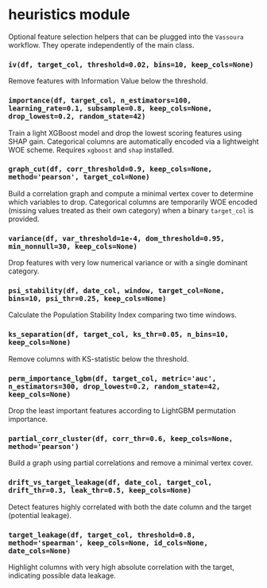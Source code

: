 # heuristics module

Optional feature selection helpers that can be plugged into the `Vassoura`
workflow. They operate independently of the main class.

### `iv(df, target_col, threshold=0.02, bins=10, keep_cols=None)`
Remove features with Information Value below the threshold.

### `importance(df, target_col, n_estimators=100, learning_rate=0.1, subsample=0.8, keep_cols=None, drop_lowest=0.2, random_state=42)`
Train a light XGBoost model and drop the lowest scoring features using SHAP gain.
Categorical columns are automatically encoded via a lightweight WOE scheme.
Requires `xgboost` and `shap` installed.

### `graph_cut(df, corr_threshold=0.9, keep_cols=None, method='pearson', target_col=None)`
Build a correlation graph and compute a minimal vertex cover to determine
which variables to drop. Categorical columns are temporarily WOE encoded
(missing values treated as their own category) when a binary `target_col`
is provided.

### `variance(df, var_threshold=1e-4, dom_threshold=0.95, min_nonnull=30, keep_cols=None)`
Drop features with very low numerical variance or with a single dominant
category.

### `psi_stability(df, date_col, window, target_col=None, bins=10, psi_thr=0.25, keep_cols=None)`
Calculate the Population Stability Index comparing two time windows.

### `ks_separation(df, target_col, ks_thr=0.05, n_bins=10, keep_cols=None)`
Remove columns with KS-statistic below the threshold.

### `perm_importance_lgbm(df, target_col, metric='auc', n_estimators=300, drop_lowest=0.2, random_state=42, keep_cols=None)`
Drop the least important features according to LightGBM permutation importance.

### `partial_corr_cluster(df, corr_thr=0.6, keep_cols=None, method='pearson')`
Build a graph using partial correlations and remove a minimal vertex cover.

### `drift_vs_target_leakage(df, date_col, target_col, drift_thr=0.3, leak_thr=0.5, keep_cols=None)`
Detect features highly correlated with both the date column and the target (potential leakage).

### `target_leakage(df, target_col, threshold=0.8, method='spearman', keep_cols=None, id_cols=None, date_cols=None)`
Highlight columns with very high absolute correlation with the target, indicating possible data leakage.
